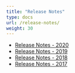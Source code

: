 ```yaml
---
title: "Release Notes"
type: docs
url: /release-notes/
weight: 30
---
```


- [Release Notes - 2020](/release-notes-2020/)
- [Release Notes - 2019](/release-notes-2019/)
- [Release Notes - 2018](/release-notes-2018/)
- [Release Notes - 2017](/release-notes-2017/)
